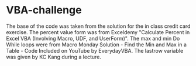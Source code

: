 # VBA-challenge
The base of the code was taken from the solution for the in class credit card exercise.
The percent value form was from Exceldemy "Calculate Percent in Excel VBA (Involving Macro, UDF, and UserForm)".
The max and min Do While loops were from Macro Monday Solution - Find the Min and Max in a Table - Code Included on YouTube by EverydayVBA.
The lastrow variable was given by KC Kang during a lecture.
